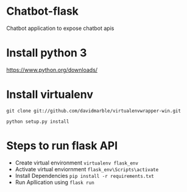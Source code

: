 # Chatbot-flask
Chatbot application to expose chatbot apis

# Install python 3
https://www.python.org/downloads/

# Install virtualenv
`git clone git://github.com/davidmarble/virtualenvwrapper-win.git`

`python setup.py install`

# Steps to run flask API
- Create virtual environment 
  `virtualenv flask_env`
- Activate virtual enviornment
  `flask_env\Scripts\activate`
- Install Dependencies
  `pip install -r requirements.txt`
- Run Apllication using 
  `flask run`

